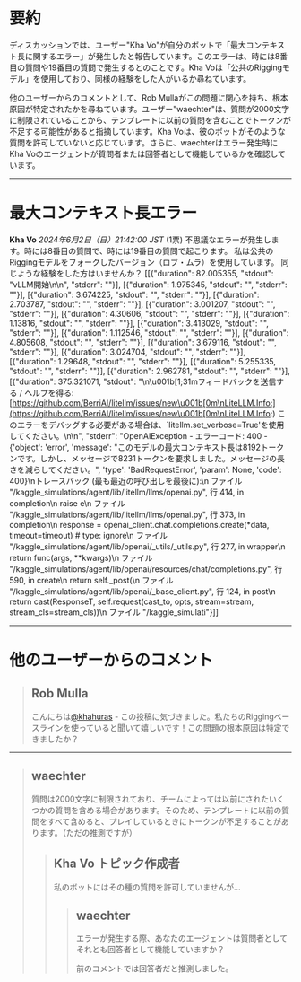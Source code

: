 # 要約 
ディスカッションでは、ユーザー"Kha Vo"が自分のボットで「最大コンテキスト長に関するエラー」が発生したと報告しています。このエラーは、時には8番目の質問や19番目の質問で発生するとのことです。Kha Voは「公共のRiggingモデル」を使用しており、同様の経験をした人がいるか尋ねています。

他のユーザーからのコメントとして、Rob Mullaがこの問題に関心を持ち、根本原因が特定されたかを尋ねています。ユーザー"waechter"は、質問が2000文字に制限されていることから、テンプレートに以前の質問を含むことでトークンが不足する可能性があると指摘しています。Kha Voは、彼のボットがそのような質問を許可していないと応じています。さらに、waechterはエラー発生時にKha Voのエージェントが質問者または回答者として機能しているかを確認しています。

---
# 最大コンテキスト長エラー
**Kha Vo** *2024年6月2日（日）21:42:00 JST* (1票)
不思議なエラーが発生します。時には8番目の質問で、時には19番目の質問で起こります。 
私は公共のRiggingモデルをフォークしたバージョン（ロブ・ムラ）を使用しています。
同じような経験をした方はいませんか？
[[{"duration": 82.005355, "stdout": "vLLM開始\n\n", "stderr": ""}],
 [{"duration": 1.975345, "stdout": "", "stderr": ""}],
 [{"duration": 3.674225, "stdout": "", "stderr": ""}],
 [{"duration": 2.703787, "stdout": "", "stderr": ""}],
 [{"duration": 3.001207, "stdout": "", "stderr": ""}],
 [{"duration": 4.30606, "stdout": "", "stderr": ""}],
 [{"duration": 1.13816, "stdout": "", "stderr": ""}],
 [{"duration": 3.413029, "stdout": "", "stderr": ""}],
 [{"duration": 1.112546, "stdout": "", "stderr": ""}],
 [{"duration": 4.805608, "stdout": "", "stderr": ""}],
 [{"duration": 3.679116, "stdout": "", "stderr": ""}],
 [{"duration": 3.024704, "stdout": "", "stderr": ""}],
 [{"duration": 1.29648, "stdout": "", "stderr": ""}],
 [{"duration": 5.255335, "stdout": "", "stderr": ""}],
 [{"duration": 2.962781, "stdout": "", "stderr": ""}],
 [{"duration": 375.321071, "stdout": "\n\u001b[1;31mフィードバックを送信する / ヘルプを得る: [https://github.com/BerriAI/litellm/issues/new\u001b[0m\nLiteLLM.Info:](https://github.com/BerriAI/litellm/issues/new\u001b[0m\nLiteLLM.Info:) このエラーをデバッグする必要がある場合は、`litellm.set_verbose=True'を使用してください。\n\n", "stderr": "OpenAIException - エラーコード: 400 - {'object': 'error', 'message': \"このモデルの最大コンテキスト長は8192トークンです。しかし、メッセージで8231トークンを要求しました。メッセージの長さを減らしてください。\", 'type': 'BadRequestError', 'param': None, 'code': 400}\nトレースバック (最も最近の呼び出しを最後に):\n  ファイル \"/kaggle_simulations/agent/lib/litellm/llms/openai.py\", 行 414, in completion\n    raise e\n  ファイル \"/kaggle_simulations/agent/lib/litellm/llms/openai.py\", 行 373, in completion\n    response = openai_client.chat.completions.create(*data, timeout=timeout)  # type: ignore\n  ファイル \"/kaggle_simulations/agent/lib/openai/_utils/_utils.py\", 行 277, in wrapper\n    return func(args, **kwargs)\n  ファイル \"/kaggle_simulations/agent/lib/openai/resources/chat/completions.py\", 行 590, in create\n    return self._post(\n  ファイル \"/kaggle_simulations/agent/lib/openai/_base_client.py\", 行 124, in post\n    return cast(ResponseT, self.request(cast_to, opts, stream=stream, stream_cls=stream_cls))\n  ファイル \"/kaggle_simulati"}]]

---
 # 他のユーザーからのコメント
> ## Rob Mulla
> 
> こんにちは[@khahuras](https://www.kaggle.com/khahuras) - この投稿に気づきました。私たちのRiggingベースラインを使っていると聞いて嬉しいです！この問題の根本原因は特定できましたか？

---
> ## waechter
> 
> 質問は2000文字に制限されており、チームによっては以前にされたいくつかの質問を含める場合があります。そのため、テンプレートに以前の質問をすべて含めると、プレイしているときにトークンが不足することがあります。（ただの推測ですが）
> 
> > ## Kha Vo トピック作成者
> > 
> > 私のボットにはその種の質問を許可していませんが…
> > 
> > 
> > > ## waechter
> > > 
> > > エラーが発生する際、あなたのエージェントは質問者としてそれとも回答者として機能していますか？
> > > 
> > > 前のコメントでは回答者だと推測しました。
> > > 
> > > >
